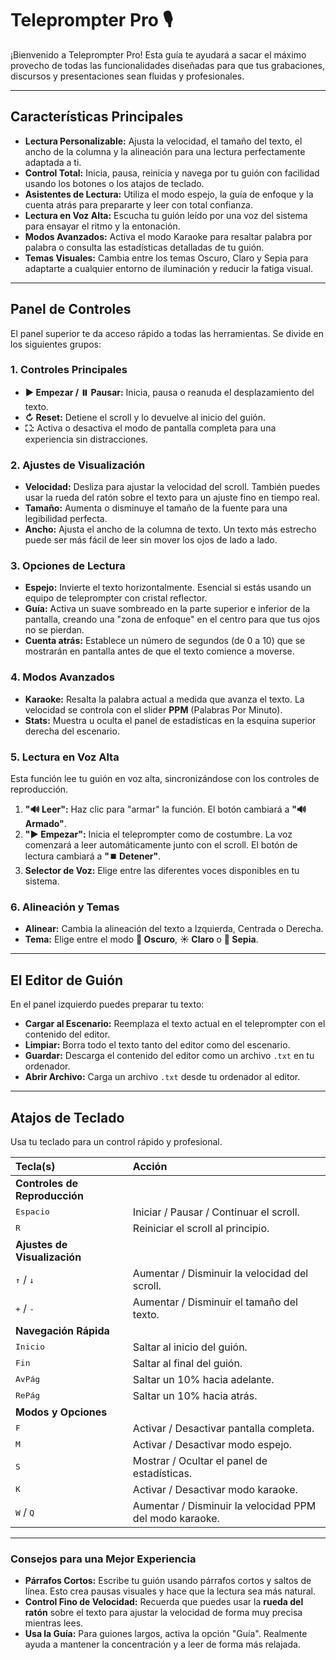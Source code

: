 # Teleprompter Pro 🎙️

¡Bienvenido a Teleprompter Pro! Esta guía te ayudará a sacar el máximo provecho de todas las funcionalidades diseñadas para que tus grabaciones, discursos y presentaciones sean fluidas y profesionales.

---

## Características Principales

*   **Lectura Personalizable:** Ajusta la velocidad, el tamaño del texto, el ancho de la columna y la alineación para una lectura perfectamente adaptada a ti.
*   **Control Total:** Inicia, pausa, reinicia y navega por tu guión con facilidad usando los botones o los atajos de teclado.
*   **Asistentes de Lectura:** Utiliza el modo espejo, la guía de enfoque y la cuenta atrás para prepararte y leer con total confianza.
*   **Lectura en Voz Alta:** Escucha tu guión leído por una voz del sistema para ensayar el ritmo y la entonación.
*   **Modos Avanzados:** Activa el modo Karaoke para resaltar palabra por palabra o consulta las estadísticas detalladas de tu guión.
*   **Temas Visuales:** Cambia entre los temas Oscuro, Claro y Sepia para adaptarte a cualquier entorno de iluminación y reducir la fatiga visual.

---

## Panel de Controles

El panel superior te da acceso rápido a todas las herramientas. Se divide en los siguientes grupos:

### 1. Controles Principales
*   **▶️ Empezar / ⏸️ Pausar:** Inicia, pausa o reanuda el desplazamiento del texto.
*   **↻ Reset:** Detiene el scroll y lo devuelve al inicio del guión.
*   **⛶:** Activa o desactiva el modo de pantalla completa para una experiencia sin distracciones.

### 2. Ajustes de Visualización
*   **Velocidad:** Desliza para ajustar la velocidad del scroll. También puedes usar la rueda del ratón sobre el texto para un ajuste fino en tiempo real.
*   **Tamaño:** Aumenta o disminuye el tamaño de la fuente para una legibilidad perfecta.
*   **Ancho:** Ajusta el ancho de la columna de texto. Un texto más estrecho puede ser más fácil de leer sin mover los ojos de lado a lado.

### 3. Opciones de Lectura
*   **Espejo:** Invierte el texto horizontalmente. Esencial si estás usando un equipo de teleprompter con cristal reflector.
*   **Guía:** Activa un suave sombreado en la parte superior e inferior de la pantalla, creando una "zona de enfoque" en el centro para que tus ojos no se pierdan.
*   **Cuenta atrás:** Establece un número de segundos (de 0 a 10) que se mostrarán en pantalla antes de que el texto comience a moverse.

### 4. Modos Avanzados
*   **Karaoke:** Resalta la palabra actual a medida que avanza el texto. La velocidad se controla con el slider **PPM** (Palabras Por Minuto).
*   **Stats:** Muestra u oculta el panel de estadísticas en la esquina superior derecha del escenario.

### 5. Lectura en Voz Alta
Esta función lee tu guión en voz alta, sincronizándose con los controles de reproducción.
1.  **"🔊 Leer":** Haz clic para "armar" la función. El botón cambiará a **"🔊 Armado"**.
2.  **"▶️ Empezar":** Inicia el teleprompter como de costumbre. La voz comenzará a leer automáticamente junto con el scroll. El botón de lectura cambiará a **"⏹️ Detener"**.
3.  **Selector de Voz:** Elige entre las diferentes voces disponibles en tu sistema.

### 6. Alineación y Temas
*   **Alinear:** Cambia la alineación del texto a Izquierda, Centrada o Derecha.
*   **Tema:** Elige entre el modo **🌙 Oscuro**, **☀️ Claro** o **📜 Sepia**.

---

## El Editor de Guión

En el panel izquierdo puedes preparar tu texto:
*   **Cargar al Escenario:** Reemplaza el texto actual en el teleprompter con el contenido del editor.
*   **Limpiar:** Borra todo el texto tanto del editor como del escenario.
*   **Guardar:** Descarga el contenido del editor como un archivo `.txt` en tu ordenador.
*   **Abrir Archivo:** Carga un archivo `.txt` desde tu ordenador al editor.

---

## Atajos de Teclado

Usa tu teclado para un control rápido y profesional.

| Tecla(s) | Acción |
| :--- | :--- |
| **Controles de Reproducción** | |
| <kbd>Espacio</kbd> | Iniciar / Pausar / Continuar el scroll. |
| <kbd>R</kbd> | Reiniciar el scroll al principio. |
| **Ajustes de Visualización** | |
| <kbd>↑</kbd> / <kbd>↓</kbd> | Aumentar / Disminuir la velocidad del scroll. |
| <kbd>+</kbd> / <kbd>-</kbd> | Aumentar / Disminuir el tamaño del texto. |
| **Navegación Rápida** | |
| <kbd>Inicio</kbd> | Saltar al inicio del guión. |
| <kbd>Fin</kbd> | Saltar al final del guión. |
| <kbd>AvPág</kbd> | Saltar un 10% hacia adelante. |
| <kbd>RePág</kbd> | Saltar un 10% hacia atrás. |
| **Modos y Opciones** | |
| <kbd>F</kbd> | Activar / Desactivar pantalla completa. |
| <kbd>M</kbd> | Activar / Desactivar modo espejo. |
| <kbd>S</kbd> | Mostrar / Ocultar el panel de estadísticas. |
| <kbd>K</kbd> | Activar / Desactivar modo karaoke. |
| <kbd>W</kbd> / <kbd>Q</kbd> | Aumentar / Disminuir la velocidad PPM del modo karaoke. |

---

### Consejos para una Mejor Experiencia
*   **Párrafos Cortos:** Escribe tu guión usando párrafos cortos y saltos de línea. Esto crea pausas visuales y hace que la lectura sea más natural.
*   **Control Fino de Velocidad:** Recuerda que puedes usar la **rueda del ratón** sobre el texto para ajustar la velocidad de forma muy precisa mientras lees.
*   **Usa la Guía:** Para guiones largos, activa la opción "Guía". Realmente ayuda a mantener la concentración y a leer de forma más relajada.
